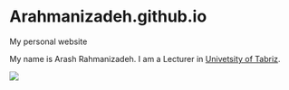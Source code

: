 # Arahmanizadeh.github.io
My personal website

My name is Arash Rahmanizadeh.
I am a Lecturer in [Univetsity of Tabriz](https://tabrizu.ac.ir/fa).

![](https://eitrawmaterials.eu/wp-content/uploads/2019/10/KAVA7.jpg)
